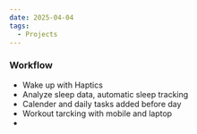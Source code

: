 ```yaml
---
date: 2025-04-04
tags:
  - Projects
---
```

### Workflow
- Wake up with Haptics
- Analyze sleep data, automatic sleep tracking
- Calender and daily tasks added before day
- Workout tarcking with mobile and laptop
- 